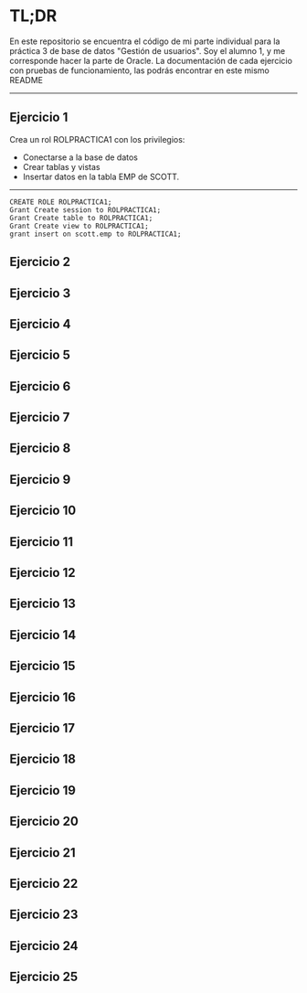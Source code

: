# TL;DR
En este repositorio se encuentra el código de mi parte individual para la práctica 3 de base de datos "Gestión de usuarios". Soy el alumno 1, y me corresponde hacer la parte de Oracle.
La documentación de cada ejercicio con pruebas de funcionamiento, las podrás encontrar en este mismo README

---

## Ejercicio 1
Crea un rol ROLPRACTICA1 con los privilegios: 

- Conectarse a la base de datos
- Crear tablas y vistas
- Insertar datos en la tabla EMP de SCOTT.

---




```
CREATE ROLE ROLPRACTICA1;
Grant Create session to ROLPRACTICA1;
Grant Create table to ROLPRACTICA1;
Grant Create view to ROLPRACTICA1;
grant insert on scott.emp to ROLPRACTICA1;
```




## Ejercicio 2




## Ejercicio 3



## Ejercicio 4



## Ejercicio 5



## Ejercicio 6



## Ejercicio 7


## Ejercicio 8



## Ejercicio 9



## Ejercicio 10


## Ejercicio 11


## Ejercicio 12


## Ejercicio 13


## Ejercicio 14


## Ejercicio 15


## Ejercicio 16


## Ejercicio 17


## Ejercicio 18



## Ejercicio 19


## Ejercicio 20


## Ejercicio 21


## Ejercicio 22


## Ejercicio 23


## Ejercicio 24


## Ejercicio 25








